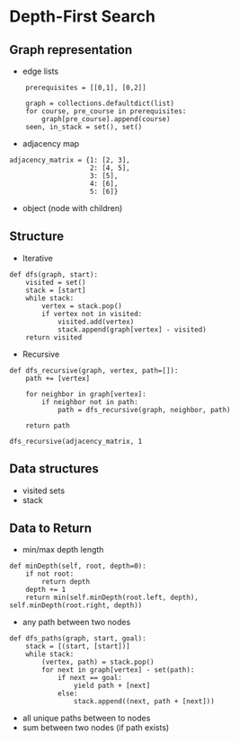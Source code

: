 # Depth-First Search

## Graph representation
* edge lists
```
    prerequisites = [[0,1], [0,2]]
    
    graph = collections.defaultdict(list)
    for course, pre_course in prerequisites:
        graph[pre_course].append(course)
    seen, in_stack = set(), set()

```
* adjacency map
```
adjacency_matrix = {1: [2, 3],
                    2: [4, 5],
                    3: [5],
                    4: [6],
                    5: [6]}                 
```
* object (node with children)

## Structure
* Iterative
```
def dfs(graph, start):
    visited = set()
    stack = [start]
    while stack:
        vertex = stack.pop()
        if vertex not in visited:
            visited.add(vertex)
            stack.append(graph[vertex] - visited)
    return visited
```
* Recursive
```
def dfs_recursive(graph, vertex, path=[]):
    path += [vertex]

    for neighbor in graph[vertex]:
        if neighbor not in path:
            path = dfs_recursive(graph, neighbor, path)

    return path
    
dfs_recursive(adjacency_matrix, 1
```

## Data structures
* visited sets
* stack

## Data to Return
* min/max depth length
```
def minDepth(self, root, depth=0):
    if not root:
        return depth
    depth += 1
    return min(self.minDepth(root.left, depth), self.minDepth(root.right, depth))
```
* any path between two nodes
```
def dfs_paths(graph, start, goal):
    stack = [(start, [start])]
    while stack:
        (vertex, path) = stack.pop()
        for next in graph[vertex] - set(path):
            if next == goal:
                yield path + [next]
            else:
                stack.append((next, path + [next]))
```
* all unique paths between to nodes
* sum between two nodes (if path exists)
